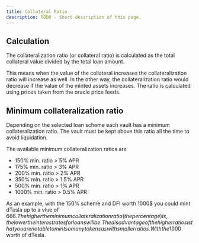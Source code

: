 ```yaml
---
title: Collateral Ratio
description: TODO - Short description of this page.
---
```


## Calculation

The collateralization ratio (or collateral ratio) is calculated as the total collateral value divided by the total loan amount.

This means when the value of the collateral increases the collateralization ratio will increase as well. In the other way, the collateralization ratio would decrease if the value of the minted assets increases. The ratio is calculated using prices taken from the oracle price feeds.

## Minimum collateralization ratio

Depending on the selected loan scheme each vault has a minimum collateralization ratio. The vault must be kept above this ratio all the time to avoid liquidation.

The available minimum collateralization ratios are

-   150% min. ratio \> 5% APR
-   175% min. ratio \> 3% APR
-   200% min. ratio \> 2% APR
-   350% min. ratio \> 1.5% APR
-   500% min. ratio \> 1% APR
-   1000% min. ratio \> 0.5% APR

As an example, with the 150% scheme and DFI worth 1000$ you could mint dTesla up to a vlue of 666$. The higher the minimum collateralization ratio (the percentage) is, the lower the interest rates for loans will be. The disadvantage of the higher ratios is that you are not able to mint so many tokens as with smaller ratios. With the 1000% scheme in this example, you could only mint up to 100$ worth of dTesla.

